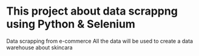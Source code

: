 # This project about data scrappng using Python & Selenium
Data scrapping from e-commerce
All the data will be used to create a data warehouse about skincara
